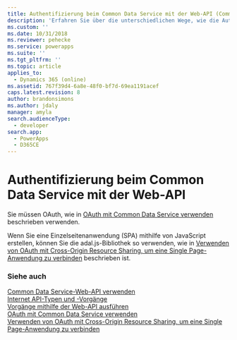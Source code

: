 ```yaml
---
title: Authentifizierung beim Common Data Service mit der Web-API (Common Data Service) | Microsoft Docs
description: 'Erfahren Sie über die unterschiedlichen Wege, wie die Authentifizierung zu verwalten, wenn Sie die Web-API verwenden.'
ms.custom: ''
ms.date: 10/31/2018
ms.reviewer: pehecke
ms.service: powerapps
ms.suite: ''
ms.tgt_pltfrm: ''
ms.topic: article
applies_to:
  - Dynamics 365 (online)
ms.assetid: 767f39d4-6a8e-48f0-bf7d-69ea1191acef
caps.latest.revision: 8
author: brandonsimons
ms.author: jdaly
manager: amyla
search.audienceType:
  - developer
search.app:
  - PowerApps
  - D365CE
---
```

# <a name="authenticate-to-common-data-service-with-the-web-api"></a>Authentifizierung beim Common Data Service mit der Web-API


Sie müssen OAuth, wie in [OAuth mit Common Data Service verwenden](../authenticate-oauth.md) beschrieben verwenden.

Wenn Sie eine Einzelseitenanwendung (SPA) mithilfe von JavaScript erstellen, können Sie die adal.js-Bibliothek so verwenden, wie in [Verwenden von OAuth mit Cross-Origin Resource Sharing, um eine Single Page-Anwendung zu verbinden](../oauth-cross-origin-resource-sharing-connect-single-page-application.md) beschrieben ist.  
  
### <a name="see-also"></a>Siehe auch
 
[Common Data Service-Web-API verwenden](overview.md)<br />
[Internet API-Typen und -Vorgänge](web-api-types-operations.md)<br />
[Vorgänge mithilfe der Web-API ausführen](perform-operations-web-api.md)<br />
[OAuth mit Common Data Service verwenden](../authenticate-oauth.md)<br />
[Verwenden von OAuth mit Cross-Origin Resource Sharing, um eine Single Page-Anwendung zu verbinden](../oauth-cross-origin-resource-sharing-connect-single-page-application.md)
